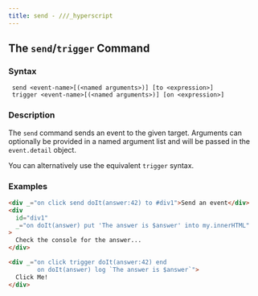 ```yaml
---
title: send - ///_hyperscript
---
```


## The `send`/`trigger` Command

### Syntax

```ebnf
 send <event-name>[(<named arguments>)] [to <expression>]
 trigger <event-name>[(<named arguments>)] [on <expression>]
```

### Description

The `send` command sends an event to the given target. Arguments can optionally be provided in a named argument list
and will be passed in the `event.detail` object.

You can alternatively use the equivalent `trigger` syntax.

### Examples

```html
<div _="on click send doIt(answer:42) to #div1">Send an event</div>
<div
  id="div1"
  _="on doIt(answer) put 'The answer is $answer' into my.innerHTML"
>
  Check the console for the answer...
</div>

<div _="on click trigger doIt(answer:42) end
        on doIt(answer) log `The answer is $answer`">
  Click Me!
</div>
```
